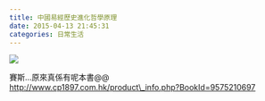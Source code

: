 ```yaml
---
title: 中國易經歷史進化哲學原理
date: 2015-04-13 21:45:31
categories: 日常生活
---
```


![](http://members.zkiz.com/storage/1/0413_214430中國.png.png)  
  
  
賽斯...原來真係有呢本書@@  
http://www.cp1897.com.hk/product\_info.php?BookId=9575210697